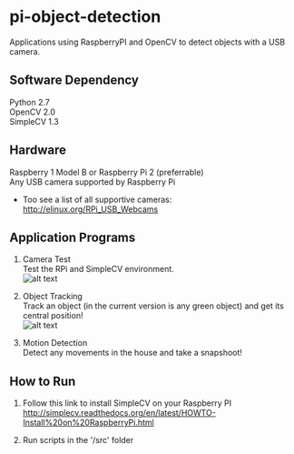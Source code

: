# pi-object-detection
Applications using RaspberryPI and OpenCV to detect objects with a USB camera.

## Software Dependency
Python 2.7  
OpenCV 2.0  
SimpleCV 1.3

## Hardware
Raspberry 1 Model B or Raspberry Pi 2 (preferrable)  
Any USB camera supported by Raspberry Pi  
- Too see a list of all supportive cameras: http://elinux.org/RPi_USB_Webcams

## Application Programs
1. Camera Test  
Test the RPi and SimpleCV environment.  
![alt text][pic_camera_test]

2. Object Tracking  
Track an object (in the current version is any green object) and get its central position!  
![alt text][pic_object_tracking]

3. Motion Detection  
Detect any movements in the house and take a snapshoot!

## How to Run
1. Follow this link to install SimpleCV on your Raspberry PI  
http://simplecv.readthedocs.org/en/latest/HOWTO-Install%20on%20RaspberryPi.html

2. Run scripts in the '/src' folder

[pic_camera_test]: https://github.com/automaticdai/pi-object-detection/blob/master/doc/cv_camera_test.jpg
[pic_object_tracking]: https://github.com/automaticdai/pi-object-detection/blob/master/doc/cv_object_tracking.jpg
